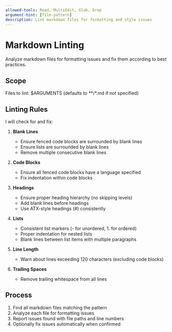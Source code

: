 ```yaml
---
allowed-tools: Read, MultiEdit, Glob, Grep
argument-hint: [file-pattern]
description: Lint markdown files for formatting and style issues
---
```


# Markdown Linting

Analyze markdown files for formatting issues and fix them according to best practices.

## Scope

Files to lint: $ARGUMENTS (defaults to **/*.md if not specified)

## Linting Rules

I will check for and fix:

1. **Blank Lines**
   - Ensure fenced code blocks are surrounded by blank lines
   - Ensure lists are surrounded by blank lines
   - Remove multiple consecutive blank lines

2. **Code Blocks**
   - Ensure all fenced code blocks have a language specified
   - Fix indentation within code blocks

3. **Headings**
   - Ensure proper heading hierarchy (no skipping levels)
   - Add blank lines before headings
   - Use ATX-style headings (#) consistently

4. **Lists**
   - Consistent list markers (- for unordered, 1. for ordered)
   - Proper indentation for nested lists
   - Blank lines between list items with multiple paragraphs

5. **Line Length**
   - Warn about lines exceeding 120 characters (excluding code blocks)

6. **Trailing Spaces**
   - Remove trailing whitespace from all lines

## Process

1. Find all markdown files matching the pattern
2. Analyze each file for formatting issues
3. Report issues found with file paths and line numbers
4. Optionally fix issues automatically when confirmed
